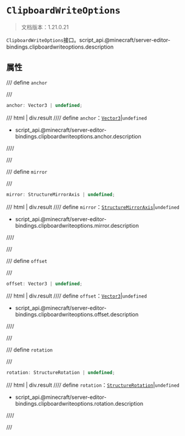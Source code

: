 # `ClipboardWriteOptions`

> 文档版本：1.21.0.21

`ClipboardWriteOptions`接口。script_api.@minecraft/server-editor-bindings.clipboardwriteoptions.description

## 属性

/// define
`anchor`


///

```js
anchor: Vector3 | undefined;
```

/// html | div.result
//// define
`anchor`：[`Vector3`](../../server/beta/vector3.md)|`undefined`

- script_api.@minecraft/server-editor-bindings.clipboardwriteoptions.anchor.description


////

///


/// define
`mirror`


///

```js
mirror: StructureMirrorAxis | undefined;
```

/// html | div.result
//// define
`mirror`：[`StructureMirrorAxis`](../../server/beta/structuremirroraxis.md)|`undefined`

- script_api.@minecraft/server-editor-bindings.clipboardwriteoptions.mirror.description


////

///


/// define
`offset`


///

```js
offset: Vector3 | undefined;
```

/// html | div.result
//// define
`offset`：[`Vector3`](../../server/beta/vector3.md)|`undefined`

- script_api.@minecraft/server-editor-bindings.clipboardwriteoptions.offset.description


////

///


/// define
`rotation`


///

```js
rotation: StructureRotation | undefined;
```

/// html | div.result
//// define
`rotation`：[`StructureRotation`](../../server/beta/structurerotation.md)|`undefined`

- script_api.@minecraft/server-editor-bindings.clipboardwriteoptions.rotation.description


////

///

